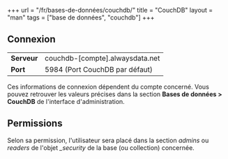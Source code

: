 +++
url = "/fr/bases-de-données/couchdb/"
title = "CouchDB"
layout = "man"
tags = ["base de données", "couchdb"]
+++

## Connexion

|                   |                                   |
|-------------------|-----------------------------------|
| **Serveur**       | couchdb-[compte].alwaysdata.net   |
| **Port**          | 5984 (Port CouchDB par défaut)    |

Ces informations de connexion dépendent du compte concerné. Vous pouvez retrouver les valeurs précises dans la section **Bases de données > CouchDB** de l'interface d'administration.

## Permissions

Selon sa permission, l'utilisateur sera placé dans la section *admins* ou *readers* de l'objet *_security* de la base (ou collection) concernée.
